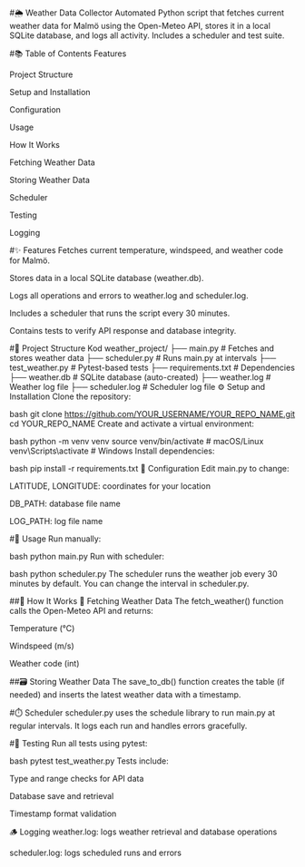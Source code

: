#🌦️ Weather Data Collector
Automated Python script that fetches current weather data for Malmö using the Open-Meteo API, stores it in a local SQLite database, and logs all activity. Includes a scheduler and test suite.

#📚 Table of Contents
Features

Project Structure

Setup and Installation

Configuration

Usage

How It Works

Fetching Weather Data

Storing Weather Data

Scheduler

Testing

Logging

#✨ Features
Fetches current temperature, windspeed, and weather code for Malmö.

Stores data in a local SQLite database (weather.db).

Logs all operations and errors to weather.log and scheduler.log.

Includes a scheduler that runs the script every 30 minutes.

Contains tests to verify API response and database integrity.

#📁 Project Structure
Kod
weather_project/
├── main.py              # Fetches and stores weather data
├── scheduler.py         # Runs main.py at intervals
├── test_weather.py      # Pytest-based tests
├── requirements.txt     # Dependencies
├── weather.db           # SQLite database (auto-created)
├── weather.log          # Weather log file
├── scheduler.log        # Scheduler log file
⚙️ Setup and Installation
Clone the repository:

bash
git clone https://github.com/YOUR_USERNAME/YOUR_REPO_NAME.git
cd YOUR_REPO_NAME
Create and activate a virtual environment:

bash
python -m venv venv
source venv/bin/activate  # macOS/Linux
venv\Scripts\activate     # Windows
Install dependencies:

bash
pip install -r requirements.txt
🔧 Configuration
Edit main.py to change:

LATITUDE, LONGITUDE: coordinates for your location

DB_PATH: database file name

LOG_PATH: log file name

#🚀 Usage
Run manually:

bash
python main.py
Run with scheduler:

bash
python scheduler.py
The scheduler runs the weather job every 30 minutes by default. You can change the interval in scheduler.py.

##🧠 How It Works
📡 Fetching Weather Data
The fetch_weather() function calls the Open-Meteo API and returns:

Temperature (°C)

Windspeed (m/s)

Weather code (int)

##🗃️ Storing Weather Data
The save_to_db() function creates the table (if needed) and inserts the latest weather data with a timestamp.

#⏱️ Scheduler
scheduler.py uses the schedule library to run main.py at regular intervals. It logs each run and handles errors gracefully.

#🧪 Testing
Run all tests using pytest:

bash
pytest test_weather.py
Tests include:

Type and range checks for API data

Database save and retrieval

Timestamp format validation

🪵 Logging
weather.log: logs weather retrieval and database operations

scheduler.log: logs scheduled runs and errors
